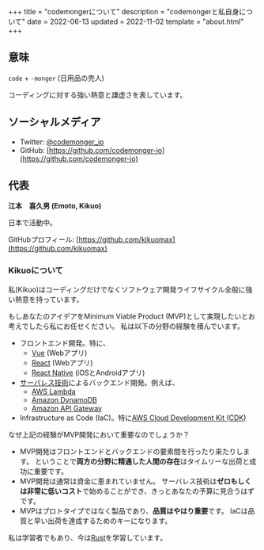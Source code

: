 +++
title = "codemongerについて"
description = "codemongerと私自身について"
date = 2022-06-13
updated = 2022-11-02
template = "about.html"
+++

## 意味

`code` + `-monger` (日用品の売人)

コーディングに対する強い熱意と謙虚さを表しています。

## ソーシャルメディア

- Twitter: [@codemonger_io](https://twitter.com/codemonger_io)
- GitHub: [https://github.com/codemonger-io](https://github.com/codemonger-io)

## 代表

**江本　喜久男 (Emoto, Kikuo)**

日本で活動中。

GitHubプロフィール: [https://github.com/kikuomax](https://github.com/kikuomax)

### Kikuoについて

私(Kikuo)はコーディングだけでなくソフトウェア開発ライフサイクル全般に強い熱意を持っています。

もしあなたのアイデアをMinimum Viable Product (MVP)として実現したいとお考えでしたら私にお任せください。
私は以下の分野の経験を積んでいます。
- フロントエンド開発。特に、
    - [Vue](https://vuejs.org) (Webアプリ)
    - [React](https://reactjs.org) (Webアプリ)
    - [React Native](https://reactnative.dev) (iOSとAndroidアプリ)
- [サーバレス技術](https://aws.amazon.com/serverless/)によるバックエンド開発。例えば、
    - [AWS Lambda](https://aws.amazon.com/lambda/)
    - [Amazon DynamoDB](https://aws.amazon.com/dynamodb/)
    - [Amazon API Gateway](https://aws.amazon.com/api-gateway/)
- Infrastructure as Code (IaC)。特に[AWS Cloud Development Kit (CDK)](https://aws.amazon.com/cdk/)

なぜ上記の経験がMVP開発において重要なのでしょうか？
- MVP開発はフロントエンドとバックエンドの要素間を行ったり来たりします。
  ということで**両方の分野に精通した人間の存在**はタイムリーな出荷と成功に重要です。
- MVP開発は通常は資金に恵まれていません。
  サーバレス技術は**ゼロもしくは非常に低いコスト**で始めることができ、きっとあなたの予算に見合うはずです。
- MVPはプロトタイプではなく製品であり、**品質はやはり重要**です。
  IaCは品質と早い出荷を達成するためのキーになります。

私は学習者でもあり、今は[Rust](https://www.rust-lang.org)を学習しています。